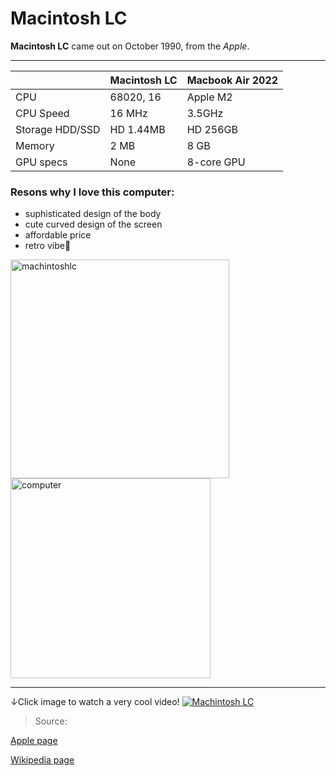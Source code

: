 Macintosh LC
======
**Macintosh LC** came out on October 1990, from the *Apple*.

***

|  | Macintosh LC | Macbook Air 2022 |
| ------------- | ------------- | ------------- |
| CPU | 68020, 16 | Apple M2 |
| CPU Speed | 16 MHz | 3.5GHz |
| Storage HDD/SSD | HD 1.44MB | HD 256GB |
| Memory | 2 MB | 8 GB |
| GPU specs | None | 8-core GPU |


### Resons why I love this computer:
- suphisticated design of the body
- cute curved design of the screen
- affordable price
- retro vibe🥹

<img src="https://github.com/rm0430/funpageofMacintoshLC/assets/156184217/f1eadb5b-c30f-4eef-ab3c-2206e7f0c77a" alt="machintoshlc" width="350">
<img src="https://github.com/rm0430/funpageofMacintoshLC/assets/156184217/ade9a894-4c54-4286-a4ac-ca6be5f28087" alt="computer" width="320">

---

↓Click image to watch a very cool video!
[![Machintosh LC](https://github.com/rm0430/funpageofMacintoshLC/assets/156184217/e753b05a-8532-4db1-9294-c7b47e447e2a)](https://www.youtube.com/live/dCqJ6iPHus0)


> Source:
> 
[Apple page](https://support.apple.com/kb/sp205?locale=en_US)
> 
[Wikipedia page](https://en.wikipedia.org/wiki/Macintosh_LC)
